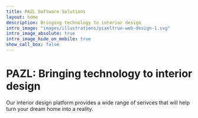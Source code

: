 ```yaml
---
title: PAZL Software Solutions
layout: home
description: Bringing technology to interior design
intro_image: "images/illustrations/pixeltrue-web-design-1.svg"
intro_image_absolute: true
intro_image_hide_on_mobile: true
show_call_box: false
---
```


# PAZL: Bringing technology to interior design

Our interior design platform provides a wide range of serivces that will help turn your dream home into a reality.
